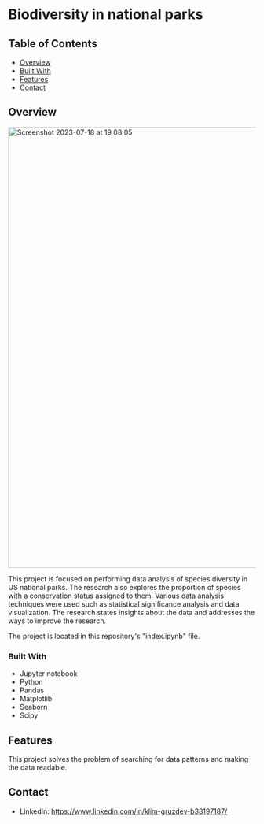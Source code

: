 # Biodiversity in national parks

## Table of Contents

- [Overview](#overview)
- [Built With](#built-with)
- [Features](#features)
- [Contact](#contact)

## Overview

<img width="895" alt="Screenshot 2023-07-18 at 19 08 05" src="https://github.com/klimvg/Biodiversity-in-national-parks/assets/85249877/b93afc23-71db-4436-9def-d21a3e8c6c06">

This project is focused on performing data analysis of species diversity in US national parks. The research also explores the proportion of species with a conservation status assigned to them. 
Various data analysis techniques were used such as statistical significance analysis and data visualization.
The research states insights about the data and addresses the ways to improve the research.

The project is located in this repository's "index.ipynb" file.

### Built With

* Jupyter notebook
* Python
* Pandas
* Matplotlib
* Seaborn
* Scipy

## Features

This project solves the problem of searching for data patterns and making the data readable.

## Contact

* LinkedIn: https://www.linkedin.com/in/klim-gruzdev-b38197187/
